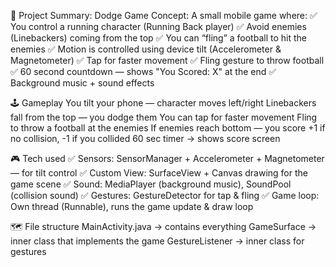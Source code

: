 🌟 Project Summary: Dodge Game
Concept:
A small mobile game where:
✅ You control a running character (Running Back player)
✅ Avoid enemies (Linebackers) coming from the top
✅ You can “fling” a football to hit the enemies
✅ Motion is controlled using device tilt (Accelerometer & Magnetometer)
✅ Tap for faster movement
✅ Fling gesture to throw football
✅ 60 second countdown — shows "You Scored: X" at the end
✅ Background music + sound effects

🕹️ Gameplay
You tilt your phone — character moves left/right
Linebackers fall from the top — you dodge them
You can tap for faster movement
Fling to throw a football at the enemies
If enemies reach bottom — you score +1 if no collision, -1 if you collided
60 sec timer → shows score screen

🎮 Tech used
✅ Sensors:
SensorManager + Accelerometer + Magnetometer — for tilt control
✅ Custom View:
SurfaceView + Canvas drawing for the game scene
✅ Sound:
MediaPlayer (background music), SoundPool (collision sound)
✅ Gestures:
GestureDetector for tap & fling
✅ Game loop:
Own thread (Runnable), runs the game update & draw loop

🗺️ File structure
MainActivity.java → contains everything
GameSurface → inner class that implements the game
GestureListener → inner class for gestures

